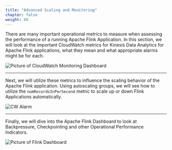 ```yaml
---
title: "Advanced Scaling and Monitoring"
chapter: false
weight: 80
---
```


 There are many important operational metrics to measure when assessing the performance of a running Apache Flink Application. In this section, we will look at the important CloudWatch metrics for Kinesis Data Analytics for Apache Flink applications, what they mean and what appropriate alarms might be for each.

![Picture of CloudWatch Monitoring Dashboard](/images/flink-on-kda/advanced-monitoring-index-1-cw-dashboard.png?classes=border,shadow)

---------------------------------

 Next, we will utilize these metrics to influence the scaling behavior of the Apache Flink application. Using autoscaling groups, we will see how to utilize the `numRecordsInPerSecond` metric to scale up or down Flink Applications automatically.

 ![CW Alarm](/images/flink-on-kda/cw-in-alarm.png)

----------------------------------

 Finally, we will dive into the Apache Flink Dashboard to look at Backpressure, Checkpointing and other Operational Performance Indicators.

![Picture of Flink Dashboard](/images/flink-on-kda/advanced-monitoring-index-3-flink-dashboard.png?classes=border,shadow)